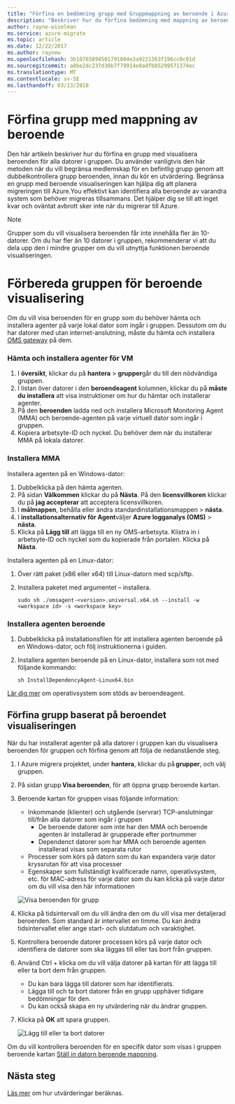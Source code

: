 ```yaml
---
title: "Förfina en bedömning grupp med Gruppmappning av beroende i Azure migrera | Microsoft Docs"
description: "Beskriver hur du förfina bedömning med mappning av beroende i tjänsten Azure migrera."
author: rayne-wiselman
ms.service: azure-migrate
ms.topic: article
ms.date: 12/22/2017
ms.author: raynew
ms.openlocfilehash: 3b10765894501791004e3a9221363f196cc0c91d
ms.sourcegitcommit: a0be2dc237d30b7f79914e8adfb85299571374ec
ms.translationtype: MT
ms.contentlocale: sv-SE
ms.lasthandoff: 03/13/2018
---
```

# <a name="refine-a-group-using-group-dependency-mapping"></a>Förfina grupp med mappning av beroende

Den här artikeln beskriver hur du förfina en grupp med visualisera beroenden för alla datorer i gruppen. Du använder vanligtvis den här metoden när du vill begränsa medlemskap för en befintlig grupp genom att dubbelkontrollera grupp beroenden, innan du kör en utvärdering. Begränsa en grupp med beroende visualiseringen kan hjälpa dig att planera migreringen till Azure.You effektivt kan identifiera alla beroende av varandra system som behöver migreras tillsammans. Det hjälper dig se till att inget kvar och oväntat avbrott sker inte när du migrerar till Azure. 


> [!NOTE]
> Grupper som du vill visualisera beroenden får inte innehålla fler än 10-datorer. Om du har fler än 10 datorer i gruppen, rekommenderar vi att du dela upp den i mindre grupper om du vill utnyttja funktionen beroende visualiseringen.


# <a name="prepare-the-group-for-dependency-visualization"></a>Förbereda gruppen för beroende visualisering
Om du vill visa beroenden för en grupp som du behöver hämta och installera agenter på varje lokal dator som ingår i gruppen. Dessutom om du har datorer med utan internet-anslutning, måste du hämta och installera [OMS gateway](../log-analytics/log-analytics-oms-gateway.md) på dem.

### <a name="download-and-install-the-vm-agents"></a>Hämta och installera agenter för VM
1. I **översikt**, klickar du på **hantera** > **grupper**går du till den nödvändiga gruppen.
2. I listan över datorer i den **beroendeagent** kolumnen, klickar du på **måste du installera** att visa instruktioner om hur du hämtar och installerar agenter.
3. På den **beroenden** ladda ned och installera Microsoft Monitoring Agent (MMA) och beroende-agenten på varje virtuell dator som ingår i gruppen.
4. Kopiera arbetsyte-ID och nyckel. Du behöver dem när du installerar MMA på lokala datorer.

### <a name="install-the-mma"></a>Installera MMA

Installera agenten på en Windows-dator:

1. Dubbelklicka på den hämta agenten.
2. På sidan **Välkommen** klickar du på **Nästa**. På den **licensvillkoren** klickar du på **jag accepterar** att acceptera licensvillkoren.
3. I **målmappen**, behålla eller ändra standardinstallationsmappen > **nästa**. 
4. I **installationsalternativ för Agent**väljer **Azure logganalys (OMS)** > **nästa**. 
5. Klicka på **Lägg till** att lägga till en ny OMS-arbetsyta. Klistra in i arbetsyte-ID och nyckel som du kopierade från portalen. Klicka på **Nästa**.


Installera agenten på en Linux-dator:

1. Över rätt paket (x86 eller x64) till Linux-datorn med scp/sftp.
2. Installera paketet med argumentet – installera.

    ```sudo sh ./omsagent-<version>.universal.x64.sh --install -w <workspace id> -s <workspace key>```


### <a name="install-the-dependency-agent"></a>Installera agenten beroende
1. Dubbelklicka på installationsfilen för att installera agenten beroende på en Windows-dator, och följ instruktionerna i guiden.
2. Installera agenten beroende på en Linux-dator, installera som rot med följande kommando:

    ```sh InstallDependencyAgent-Linux64.bin```

[Lär dig mer](../operations-management-suite/operations-management-suite-service-map-configure.md#supported-operating-systems) om operativsystem som stöds av beroendeagent. 

## <a name="refine-the-group-based-on-dependency-visualization"></a>Förfina grupp baserat på beroendet visualiseringen
När du har installerat agenter på alla datorer i gruppen kan du visualisera beroenden för gruppen och förfina genom att följa de nedanstående steg.

1. I Azure migrera projektet, under **hantera**, klickar du på **grupper**, och välj gruppen.
2. På sidan grupp **Visa beroenden**, för att öppna grupp beroende kartan.
3. Beroende kartan för gruppen visas följande information:
    - Inkommande (klienter) och utgående (servrar) TCP-anslutningar till/från alla datorer som ingår i gruppen
        - De beroende datorer som inte har den MMA och beroende agenten är installerad är grupperade efter portnummer
        - Dependenct datorer som har MMA och beroende agenten installerad visas som separata rutor 
    - Processer som körs på datorn som du kan expandera varje dator kryssrutan för att visa processer
    - Egenskaper som fullständigt kvalificerade namn, operativsystem, etc. för MAC-adress för varje dator som du kan klicka på varje dator om du vill visa den här informationen

     ![Visa beroenden för grupp](./media/how-to-create-group-dependencies/view-group-dependencies.png)

3. Klicka på tidsintervall om du vill ändra den om du vill visa mer detaljerad beroenden. Som standard är intervallet en timme. Du kan ändra tidsintervallet eller ange start- och slutdatum och varaktighet.
4. Kontrollera beroende datorer processen körs på varje dator och identifiera de datorer som ska läggas till eller tas bort från gruppen.
5. Använd Ctrl + klicka om du vill välja datorer på kartan för att lägga till eller ta bort dem från gruppen.
    - Du kan bara lägga till datorer som har identifierats.
    - Lägga till och ta bort datorer från en grupp upphäver tidigare bedömningar för den.
    - Du kan också skapa en ny utvärdering när du ändrar gruppen.
5. Klicka på **OK** att spara gruppen.

    ![Lägg till eller ta bort datorer](./media/how-to-create-group-dependencies/add-remove.png)

Om du vill kontrollera beroenden för en specifik dator som visas i gruppen beroende kartan [Ställ in datorn beroende mappning](how-to-create-group-machine-dependencies.md).


## <a name="next-steps"></a>Nästa steg

[Läs mer](concepts-assessment-calculation.md) om hur utvärderingar beräknas.
